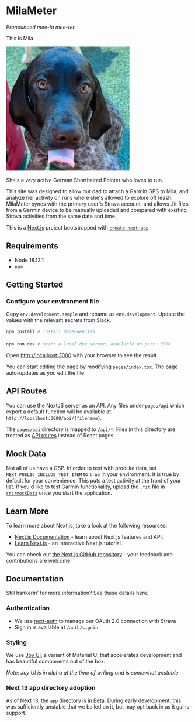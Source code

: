 # MilaMeter

_Pronounced mee-la mee-ter_

This is Mila.


 ![Mila the GSP](mila.png)


She's a _very_ active German Shorthaired Pointer who loves to run.

This site was designed to allow our dad to attach a Garmin GPS to Mila, and analyze her activity on runs where she's allowed to explore off leash.
MilaMeter syncs with the primary user's Strava account, and allows .fit files from a Garmin device to be manually uploaded and compared with existing Strava activities from the same date and time.



This is a [Next.js](https://nextjs.org/) project bootstrapped with [`create-next-app`](https://github.com/vercel/next.js/tree/canary/packages/create-next-app).

## Requirements

- Node 18.12.1
- `npm`

## Getting Started

### Configure your environment file

Copy `env.development.sample` and rename as `env.development`. Update the values with the relevant secrets from Slack.

```sh
npm install # install dependencies

npm run dev # start a local dev server, available on port :3000
```

Open [http://localhost:3000](http://localhost:3000) with your browser to see the result.

You can start editing the page by modifying `pages/index.tsx`. The page auto-updates as you edit the file.

## API Routes

You can use the NextJS server as an API. Any files under `pages/api` which export a default function will be available at `http://localhost:3000/api/{filename}`.

The `pages/api` directory is mapped to `/api/*`. Files in this directory are treated as [API routes](https://nextjs.org/docs/api-routes/introduction) instead of React pages.

## Mock Data
Not all of us have a GSP. In order to test with prodlike data, set `NEXT_PUBLIC_INCLUDE_TEST_ITEM` to `true` in your environment. It is true by default for your convenience. This puts a test activity at the front of your list. If you'd like to test Garmin functionality, upload the `.fit` file in [`src/mockData`](./src/mockData/) once you start the application.

## Learn More

To learn more about Next.js, take a look at the following resources:

- [Next.js Documentation](https://nextjs.org/docs) - learn about Next.js features and API.
- [Learn Next.js](https://nextjs.org/learn) - an interactive Next.js tutorial.

You can check out [the Next.js GitHub repository](https://github.com/vercel/next.js/) - your feedback and contributions are welcome!

## Documentation

Still hankerin' for more information? See these details here.

### Authentication

* We use [next-auth](https://next-auth.js.org/) to manage our OAuth 2.0 connection with Strava
* Sign in is available at `/auth/signin`

### Styling

We use [Joy UI](https://mui.com/joy-ui/getting-started/overview/), a variant of Material UI that accelerates development and has beautiful components out of the box.

_Note: Joy UI is in alpha at the time of writing and is somewhat unstable_

### Next 13 app directory adoption
As of Next 13, the `app` directory [is in Beta](https://beta.nextjs.org/docs/getting-started). During early development, this was sufficiently unstable that we bailed on it, but may opt back in as it gains support.
